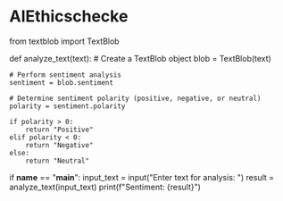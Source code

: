 # AIEthicschecke
from textblob import TextBlob

def analyze_text(text):
    # Create a TextBlob object
    blob = TextBlob(text)
    
    # Perform sentiment analysis
    sentiment = blob.sentiment

    # Determine sentiment polarity (positive, negative, or neutral)
    polarity = sentiment.polarity

    if polarity > 0:
        return "Positive"
    elif polarity < 0:
        return "Negative"
    else:
        return "Neutral"

if __name__ == "__main__":
    input_text = input("Enter text for analysis: ")
    result = analyze_text(input_text)
    print(f"Sentiment: {result}")

